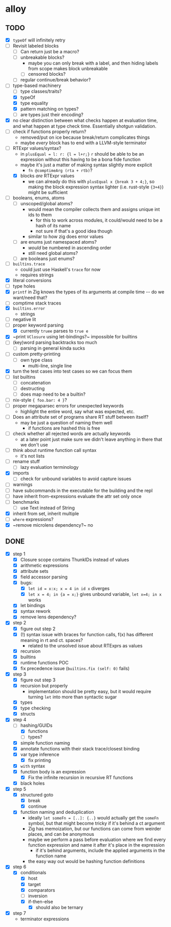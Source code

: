 # alloy

## TODO
- [x] `typeOf` will infinitely retry
- [ ] Revisit labeled blocks
  - [ ] Can return just be a macro?
  - [ ] unbreakable blocks?
    - maybe you can only break with a label, and then hiding labels from scope makes block unbreakable
    - [ ] censored blocks?
  - [ ] regular continue/break behavior?
- [ ] type-based machinery
  - [ ] type classes/traits?
  - [x] typeOf
  - [x] type equality
  - [x] pattern matching on types?
  - [ ] are types just their encoding?
- [x] no clear distinction between what checks happen at evaluation time, and what happen at type check time. Essentially shotgun validation.
- [ ] check if functions properly return?
  - removed/put on ice because break/return complicates things
  - maybe _every_ block has to end with a LLVM-style terminator
- [ ] RTExpr values/syntax?
  - in `plusEqual = l: r: {l = l+r;}` `r` should be able to be an expression without this having to be a bona fide function
  - maybe it's just a matter of making syntax slightly more explicit
    - `fn @comptimeArg (rta + rtb)`?
  - [x] blocks _are_ RTExpr values
    - we can already do this with `plusEqual x {break 3 + 4;}`, so making the block expression syntax lighter (i.e. rust-style `{3+4}`) might be sufficient
- [ ] booleans, enums, atoms
  - [ ] unscoped/global atoms?
    - would mean the compiler collects them and assigns unique int ids to them
      - for this to work across modules, it could/would need to be a hash of its name
      - not sure if that's a good idea though
    - similar to how zig does error values
  - [ ] are enums just namespaced atoms?
    - _would_ be numbered in ascending order
    - still need global atoms?
  - [ ] are booleans just enums?
- [ ] `builtins.trace`
  - could just use Haskell's `trace` for now
  - requires strings
- [x] literal conversions
- [ ] type holes
- [x] `printf` in Zig knows the types of its arguments at compile time -- do we want/need that?
- [ ] comptime stack traces
- [x] `builtins.error`
  - strings
- [ ] negative lit
- [ ] proper keyword parsing
  - [x] currently `truee` parses to `true e`
- [x] ~print `VClosure` using let-bindings?~ impossible for builtins
- [ ] (key)word parsing backtracks too much
  - [ ] parsing in general kinda sucks
- [ ] custom pretty-printing
  - [ ] own type class
    - multi-line, single line
- [x] turn the test cases into test cases so we can focus them
- [ ] list builtins
  - [ ] concatenation
  - [ ] destructing
  - [ ] does map need to be a builtin?
- [ ] nix-style `{ foo.bar: 4 }`?
- [ ] proper megaparsec errors for unexpected keywords
  - highlight the entire word, say what was expected, etc.
- [ ] Does an attribute set of programs share RT stuff between itself?
  - may be just a question of naming them well
    - if functions are hashed this is free
- [ ] check whether all rejected words are actually keywords
  - at a later point just make sure we didn't leave anything in there that we don't use
- [ ] think about runtime function call syntax
  - it's not lists
- [ ] rename stuff
  - [ ] lazy evaluation terminology
- [x] imports
  - [ ] check for unbound variables to avoid capture issues
- [ ] warnings
- [ ] have subcommands in the executable for the building and the repl
- [ ] have inherit from-expressions evaluate the attr set only once
- [ ] benchmarks
  - [ ] use Text instead of String
- [x] inherit from set, inherit multiple
- [ ] `where` expressions?
- [x] ~remove microlens dependency?~ no

## DONE
- [x] step 1
  - [x] Closure scope contains ThunkIDs instead of values
  - [x] arithmetic expressions
  - [x] attribute sets
  - [x] field accessor parsing
  - [x] bugs:
    - [x] `let id = x:x; x = 4 in id x` diverges
    - [x] `let x = 4; in {a = x;}` gives unbound variable, `let x=4; in x` works
  - [x] let bindings
  - [x] syntax rework
  - [x] remove lens dependency?
- [x] step 2
  - [x] figure out step 2
  - [x] (!) syntax issue with braces for function calls, f(x) has different meaning in rt and ct. spaces?
    - related to the unsolved issue about RTExprs as values
  - [x] recursion
  - [x] builtins
  - [x] runtime functions POC
  - [x] fix precedence issue (`builtins.fix (self: 0)` fails)
- [x] step 3
  - [x] figure out step 3
  - [x] recursion but properly
    - implementation should be pretty easy, but it would require turning `let` into more than syntactic sugar
  - [x] types
  - [x] type checking
  - [x] structs
- [x] step 4
  - [ ] hashing/GUIDs
    - [x] functions
    - [ ] types?
  - [x] simple function naming
  - [x] annotate functions with their stack trace/closest binding
  - [x] var type inference
    - [x] fix printing
  - [x] `with` syntax
  - [x] function body is an expression
    - [x] Fix the infinite recursion in recursive RT functions
  - [x] black holes
- [x] step 5
  - [x] structured goto
    - [x] break
    - [x] continue
  - [x] function naming and deduplication
    - ideally `let someFn = [..]: {..}` would actually get the `someFn` symbol, but that might become tricky if it's behind a ct argument
    - Zig has memoization, but our functions can come from weirder places, and can be anonymous
    - maybe we perform a pass before evaluation where we find every function expression and name it after it's place in the expression
      - if it's behind arguments, include the applied arguments in the function name
    - the easy way out would be hashing function definitions
- [x] step 6
  - [x] conditionals
    - [x] host
    - [x] target
    - [x] comparators
    - [ ] inversion
    - [x] if-then-else
      - [x] should also be ternary
- [x] step 7
  - terminator expressions
